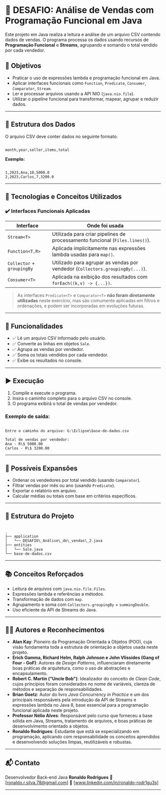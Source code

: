 # 💼 DESAFIO: Análise de Vendas com Programação Funcional em Java

Este projeto em Java realiza a leitura e análise de um arquivo CSV contendo dados de vendas.
 O programa processa os dados usando recursos de **Programação Funcional** e **Streams**, agrupando e somando o total vendido por cada vendedor.

## 📌 Objetivos

- Praticar o uso de expressões lambda e programação funcional em Java.
- Aplicar interfaces funcionais como `Function`, `Predicate`, `Consumer`, `Comparator`, `Stream`.
- Ler e processar arquivos usando a API NIO (`java.nio.file`).
- Utilizar o pipeline funcional para transformar, mapear, agrupar e reduzir dados.

---

## 📂 Estrutura dos Dados

O arquivo CSV deve conter dados no seguinte formato:

```

month,year,seller,items,total

```

**Exemplo:**

```

1,2023,Ana,10,5000.0
2,2023,Carlos,7,3200.0

```

---

## 🔧 Tecnologias e Conceitos Utilizados

### ✔️ Interfaces Funcionais Aplicadas

| Interface                  | Onde foi usada                                                                  |
|----------------------------|---------------------------------------------------------------------------------|
| `Stream<T>`                | Utilizada para criar pipelines de processamento funcional (`Files.lines()`).    |
| `Function<T,R>`            | Aplicada implicitamente nas expressões lambda usadas para `map()`.              |
| `Collector` + `groupingBy` | Utilizado para agrupar as vendas por vendedor (`Collectors.groupingBy(...)`).   |
| `Consumer<T>`              | Aplicada na exibição dos resultados com `forEach((k,v) -> {...})`.              |

> As interfaces `Predicate<T>` e `Comparator<T>` **não foram diretamente utilizadas** neste exercício, mas são comumente aplicadas em filtros e ordenações, e podem ser incorporadas em evoluções futuras.

---

## 📌 Funcionalidades

- ✅ Lê um arquivo CSV informado pelo usuário.
- ✅ Converte as linhas em objetos `Sale`.
- ✅ Agrupa as vendas por vendedor.
- ✅ Soma os totais vendidos por cada vendedor.
- ✅ Exibe os resultados no console.

---

## ▶️ Execução

1. Compile e execute o programa.
2. Insira o caminho completo para o arquivo CSV no console.
3. O programa exibirá o total de vendas por vendedor.

### Exemplo de saída:

```

Entre o caminho do arquivo: G:\Eclipse\base-de-dados.csv

Total de vendas por vendedor:
Ana - R\$ 5000.00
Carlos - R\$ 3200.00

```

---

## 🧠 Possíveis Expansões

- Ordenar os vendedores por total vendido (usando `Comparator`).
- Filtrar vendas por mês ou ano (usando `Predicate`).
- Exportar o relatório em arquivo.
- Calcular médias ou totais com base em critérios específicos.

---

## 📁 Estrutura do Projeto

```

.
├── application
│   └── DESAFIO\_Análise\_de\_vendas\_2.java
├── entities
│   └── Sale.java
└── base-de-dados.csv

```

---

## 📚 Conceitos Reforçados

- Leitura de arquivos com `java.nio.file.Files`.
- Expressões lambda e referências a métodos.
- Transformação de dados com `map`.
- Agrupamento e soma com `Collectors.groupingBy` + `summingDouble`.
- Uso eficiente da API de Streams do Java.

---

## 👨‍💻 Autores e Reconhecimentos 

* **Alan Kay**: Pioneiro da Programação Orientada a Objetos (POO), cuja visão fundamenta toda a estrutura de orientação a objetos usada neste projeto.
* **Erich Gamma, Richard Helm, Ralph Johnson e John Vlissides (Gang of Four - GoF)**: Autores de *Design Patterns*, influenciaram diretamente boas práticas de arquitetura, como o uso de abstrações e encapsulamento.
* **Robert C. Martin ("Uncle Bob")**: Idealizador do conceito de *Clean Code*, cujos princípios foram considerados no nome de variáveis, clareza de métodos e separação de responsabilidades.
* **Brian Goetz**: Autor do livro *Java Concurrency in Practice* e um dos principais responsáveis pela introdução da API de Streams e expressões lambda no Java 8, base essencial para a programação funcional aplicada neste projeto.
* **Professor Nélio Alves**: Responsável pelo curso que forneceu a base sólida em Java, Streams, tratamento de arquivos, e boas práticas de desenvolvimento orientado a objetos.
* **Ronaldo Rodrigues**: Estudante que está se especializando em programação, aplicando com responsabilidade os conceitos aprendidos e desenvolvendo soluções limpas, reutilizáveis e robustas.

---
## 📬 Contato

Desenvolvedor Back-end Java **Ronaldo Rodrigues**
📧 \[[ronaldo.r.silva.78@gmail.com](mailto:ronaldo.r.silva.78@gmail.com)]
🔗 \[www.linkedin.com/in/ronaldo-rodr1gu3s]

---
```
